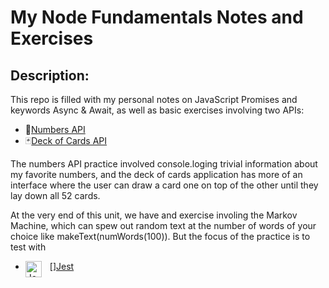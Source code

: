 # My Node Fundamentals Notes and Exercises

## Description: 

This repo is filled with my personal notes on JavaScript Promises and keywords Async & Await, as well as basic exercises involving two APIs: 
* 🔢[Numbers API](http://numbersapi.com/)
* 🃏[Deck of Cards API](https://deckofcardsapi.com/)

The numbers API practice involved console.loging trivial information about my favorite numbers, and the deck of cards application has more of an interface where the user can draw a card one on top of the other until they lay down all 52 cards.  

At the very end of this unit, we have and exercise involing the Markov Machine, which can spew out random text at the number of words of your choice like makeText(numWords(100)). But the focus of the practice is to test with 
* [<img align="left" alt="Jest" width="26px" src="https://cdn.worldvectorlogo.com/logos/jest-2.svg" style="padding-right:10px;" />][Jest](https://jestjs.io/)

